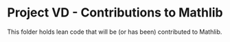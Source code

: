 # Project VD - Contributions to Mathlib

This folder holds lean code that will be (or has been) contributed to Mathlib.